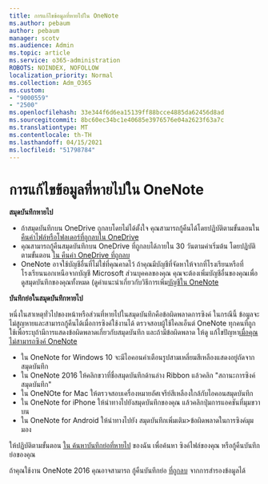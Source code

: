 ```yaml
---
title: การแก้ไขข้อมูลที่หายไปใน OneNote
ms.author: pebaum
author: pebaum
manager: scotv
ms.audience: Admin
ms.topic: article
ms.service: o365-administration
ROBOTS: NOINDEX, NOFOLLOW
localization_priority: Normal
ms.collection: Adm_O365
ms.custom:
- "9000559"
- "2500"
ms.openlocfilehash: 33e344f6d6ea15139ff88bcce4885da62456d8ad
ms.sourcegitcommit: 8bc60ec34bc1e40685e3976576e04a2623f63a7c
ms.translationtype: MT
ms.contentlocale: th-TH
ms.lasthandoff: 04/15/2021
ms.locfileid: "51798784"
---
```

# <a name="resolving-missing-data-in-onenote"></a>การแก้ไขข้อมูลที่หายไปใน OneNote

**สมุดบันทึกหายไป**

- ถ้าสมุดบันทึกบน OneDrive ถูกลบโดยไม่ได้ตั้งใจ คุณสามารถกู้คืนได้โดยปฏิบัติตามขั้นตอนใน [คืนค่าไฟล์หรือโฟลเดอร์ที่ถูกลบใน OneDrive](https://support.office.com/article/949ada80-0026-4db3-a953-c99083e6a84f)
- คุณสามารถกู้คืนสมุดบันทึกบน OneDrive ที่ถูกลบได้ภายใน 30 วันตามค่าเริ่มต้น โดยปฏิบัติตามขั้นตอน [ใน คืนค่า OneDrive ที่ถูกลบ](https://docs.microsoft.com/onedrive/restore-deleted-onedrive)
- OneNote อาจใช้บัญชีอื่นที่ไม่ใช่ที่คุณคาดไว้ ถ้าคุณมีบัญชีที่จัดหาให้จากที่โรงเรียนหรือที่โรงเรียนนอกเหนือจากบัญชี Microsoft ส่วนบุคคลของคุณ คุณจะต้องเพิ่มบัญชีอื่นของคุณเพื่อดูสมุดบันทึกของคุณทั้งหมด (ดูคําแนะนําเกี่ยวกับวิธีการเพิ่ม[บัญชีใน OneNote](https://support.office.com/article/5afff855-54ee-47e4-a773-db048d4ac299)

**บันทึกย่อในสมุดบันทึกหายไป**

หนึ่งในสาเหตุทั่วไปของหน้าหรือส่วนที่หายไปในสมุดบันทึกคือข้อผิดพลาดการซิงค์ ในกรณีนี้ ข้อมูลจะไม่สูญหายและสามารถกู้คืนได้เมื่อการซิงค์ใช้งานได้ ตรวจสอบผู้ใช้ไคลเอ็นต์ OneNote ทุกคนที่ถูกใช้เพื่อระบุถ้ามีการแสดงข้อผิดพลาดเกี่ยวกับสมุดบันทึก และถ้ามีข้อผิดพลาด ให้ดู แก้ไขปัญหา[เมื่อคุณไม่สามารถซิงค์ OneNote](https://support.office.com/article/299495ef-66d1-448f-90c1-b785a6968d45)

- ใน OneNote for Windows 10 จะมีไอคอนคําเตือนรูปสามเหลี่ยมสีเหลืองแสดงอยู่ถัดจากสมุดบันทึก
- ใน OneNote 2016 ให้คลิกขวาที่ชื่อสมุดบันทึกด้านล่าง Ribbon แล้วคลิก "สถานะการซิงค์สมุดบันทึก"
- ใน OneNOte for Mac ให้ตรวจสอบเครื่องหมายอัศเจรีย์สีเหลืองใกล้กับไอคอนสมุดบันทึก
- ใน OneNote for iPhone ให้นําทางไปยังสมุดบันทึกของคุณ แล้วคลิกปุ่มการแอคชันที่มุมขวาบน
- ใน OneNote for Android ให้นําทางไปยัง สมุดบันทึกเพิ่มเติม>ข้อผิดพลาดในการซิงค์มุมมอง

ให้ปฏิบัติตามขั้นตอน [ใน ค้นหาบันทึกย่อที่หายไป](https://support.office.com/article/32cb2bd7-afe7-44d2-a711-398a88421287) ของฉัน เพื่อค้นหา ซิงค์ไฟล์ของคุณ หรือกู้คืนบันทึกย่อของคุณ

ถ้าคุณใช้งาน OneNote 2016 คุณอาจสามารถ กู้คืนบันทึกย่อ [ที่ถูกลบ](https://support.office.com/article/32ed1036-74fd-4c21-bc28-033a486e6b14) จากการสํารองข้อมูลได้